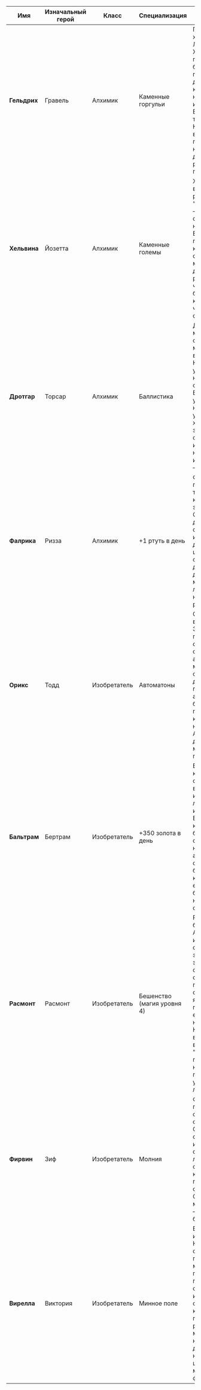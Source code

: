 | Имя         | Изначальный герой | Класс        | Специализация              | Биография | Стартовые навыки |
|-------------|-------------------|--------------|-----------------------------|-----------|------------------|
| **Гельдрих** | Гравель           | Алхимик      | Каменные горгульи          | Гельдрих — хранитель Лаборатории Живого Камня, первого места, где была оживлена горгулья. Он изучил десятки форм каменной жизни и научился придавать им боевые свойства. Его горгульи не только охраняют Конклав, но и несут в себе часть его гения. Он видит в них живое доказательство силы разума над природой. | Доспехи (продв.) |
| **Хельвина** | Йозетта           | Алхимик      | Каменные големы            | Хельвина долгое время возглавляла работы по проекту “Совершенное Тело” — эксперименту по созданию неуязвимого голема. Её стальные дети — гордость Конклава, и каждый из них словно оживший монумент дисциплины и расчёта. Она верит, что големы — это будущее армии, в котором нет места человеческой слабости. | Доспехи, Нападение |
| **Дротгар**  | Торсар            | Алхимик      | Баллистика                 | Дротгар был мастером по созданию осадных машин ещё до вступления в Конклав. Его устройства точны, надёжны и смертельны. Баллисты под его управлением наносят точечный урон с хирургической эффективностью. Он считает, что идеальное оружие не должно испытывать ярость — только расчёт. | Баллистика (продв.) |
| **Фалрика**  | Ризза             | Алхимик      | +1 ртуть в день            | Фалрика — гениальный химик и тайный коллекционер эфемерных веществ. Она построила дистиллятор, способный извлекать ртуть даже из пепла. Этот ценный ресурс служит топливом для аркановых двигателей и магических ядер. Её лаборатория никогда не спит — как и её разум. | Логистика (продв.) |
| **Орикс**    | Тодд              | Изобретатель | Автоматоны                 | Орикс был учеником великого мастера Эмерриха, но превзошёл учителя, создав первых самообучающихся автоматонов. Его механизмы способны действовать без приказа и адаптироваться в бою. Он мечтает построить армию, в которой не будет нужды в генералах. Автоматоны — его дети, созданные из меди, стали и гениальности. | Тактика (продв.) |
| **Бальтрам** | Бертрам           | Изобретатель | +350 золота в день         | Бальтрам — главный казначей Конклава, в совершенстве владеющий искусством логистики, торговли и схем обогащения. Его изобретения касаются не поля боя, а казны: системы сбора налогов, автоматизированные счётные машины и бесперебойные караваны. Благодаря ему, Конклав богатеет, не делая ни шага за пределы стен. | Поместья, Дипломатия |
| **Расмонт**  | Расмонт           | Изобретатель | Бешенство (магия уровня 4) | Расмонт — бывший боевой маг из Альмерии, изгнанный за опасные эксперименты с эмоциями в магии. В стране, где чувства считались угрозой порядка, его теория о синтетической ярости была признана еретической. Он нашёл приют в Конклаве, где воплотил свои идеи в заклинании "Бешенство". Его глаза горят неугасимым пламенем, но он уверен — это всего лишь формула. | Нападение, Магия Огня |
| **Фирвин**   | Зиф               | Изобретатель | Молния                     | Фирвин — один из первых магов, соединивших аркану с электричеством. Он одержим скоростью реакции и разрушительной силой молнии. Его лаборатория полна обугленных медных катушек, вечно потрескивающих от остаточных зарядов. Он применяет молнию как хирург — точно, мощно и без колебаний. | Стрельба, Магия Воздуха |
| **Вирелла**  | Виктория          | Изобретатель | Минное поле                | Вирелла командует инженерной частью Конклава и ответственна за проект "Инициатива минных зон". Её поля — это не просто ловушки, а стратегический инструмент сдерживания и контроля пространства. Она разрабатывает мины, реагирующие на магию, звук и даже дыхание. Для неё война — это шахматная партия, и мины — идеальные фигуры. | Тактика, Магия Огня |
